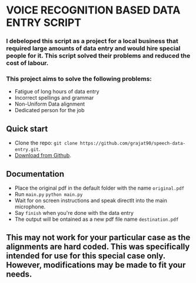 # VOICE RECOGNITION BASED DATA ENTRY SCRIPT

### I debeloped this script as a project for a local business that required large amounts of data entry and would hire special people for it. This script solved their problems and reduced the cost of labour.

### This project aims to solve the following problems:
- Fatigue of long hours of data entry
- Incorrect spellings and grammar
- Non-Uniform Data alignment
- Dedicated person for the job



## Quick start
- Clone the repo: `git clone https://github.com/grajat90/speech-data-entry.git`.
- [Download from Github](https://github.com/grajat90/speech-data-entry/archive/master.zip).


## Documentation

- Place the original pdf in the default folder with the name `original.pdf`
- Run `main.py` 
					`python main.py`
- Wait for on screen instructions and speak directlt into the main microphone.
- Say `finish` when you're done with the data entry
- The output will be ontained as a new pdf file name `destination.pdf`

## This may not work for your particular case as the alignments are hard coded. This was specifically intended for use for this special case only. However, modifications may be made to fit your needs.
